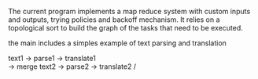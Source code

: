 The current program implements a map reduce system with custom inputs and outputs, trying policies and backoff mechanism.
It relies on a topological sort to build the graph of the tasks that need to be executed.

the main includes a simples example of text parsing and translation

text1 -> parse1 -> translate1 \
                              -> merge
text2 -> parse2 -> translate2 /